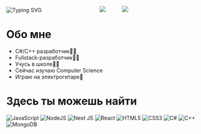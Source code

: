 ![Typing SVG](https://readme-typing-svg.demolab.com?font=Caveat&weight=600&size=40&duration=3000&pause=500&color=F76939&center=true&vCenter=true&random=false&width=435&height=150&lines=%D0%9F%D1%80%D0%B8%D0%B2%D0%B5%D1%82%D1%81%D1%82%D0%B2%D1%83%D1%8E%2C+%D0%B4%D1%80%D1%83%D0%B3%F0%9F%91%8B;%D0%9C%D0%B5%D0%BD%D1%8F+%D0%B7%D0%BE%D0%B2%D1%83%D1%82+%D0%9C%D0%B0%D0%BA%D1%81%D0%B8%D0%BC;%D0%A0%D0%B0%D0%B4+%D1%82%D0%B5%D0%B1%D1%8F+%D0%B2%D0%B8%D0%B4%D0%B5%D1%82%D1%8C%F0%9F%98%89)
<img src="https://media.tenor.com/TyhWL7gJwPgAAAAj/peppo-dance.gif" style="margin-left: 150px;" />
<img src="https://media.tenor.com/itjFesV8_RUAAAAj/soulja-boy-pepe.gif" style="margin-left: 40px;" />

# Обо мне

- C#/C++ разработчик👨‍💻
- Fullstack-разработчик👨‍💻
- Учусь в школе👨‍🎓
- Сейчас изучаю Computer Science
- Играю на электрогитаре🎸

# Здесь ты можешь найти

![JavaScript](https://img.shields.io/badge/javascript-%23323330.svg?style=for-the-badge&logo=javascript&logoColor=%23F7DF1E)
![NodeJS](https://img.shields.io/badge/node.js-6DA55F?style=for-the-badge&logo=node.js&logoColor=white)
![Next JS](https://img.shields.io/badge/Next-black?style=for-the-badge&logo=next.js&logoColor=white)
![React](https://img.shields.io/badge/react-%2320232a.svg?style=for-the-badge&logo=react&logoColor=%2361DAFB)
![HTML5](https://img.shields.io/badge/html5-%23E34F26.svg?style=for-the-badge&logo=html5&logoColor=white)
![CSS3](https://img.shields.io/badge/css3-%231572B6.svg?style=for-the-badge&logo=css3&logoColor=white)
![C#](https://img.shields.io/badge/c%23-%23239120.svg?style=for-the-badge&logo=csharp&logoColor=white)
![C++](https://img.shields.io/badge/c++-%2300599C.svg?style=for-the-badge&logo=c%2B%2B&logoColor=white)
![MongoDB](https://img.shields.io/badge/MongoDB-%234ea94b.svg?style=for-the-badge&logo=mongodb&logoColor=white)
